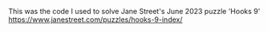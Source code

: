 This was the code I used to solve Jane Street's June 2023 puzzle 'Hooks 9'
https://www.janestreet.com/puzzles/hooks-9-index/
